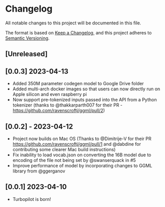 # Changelog

All notable changes to this project will be documented in this file.

The format is based on [Keep a Changelog](https://keepachangelog.com/en/1.0.0/),
and this project adheres to [Semantic Versioning](https://semver.org/spec/v2.0.0.html).

## [Unreleased]

## [0.0.3] 2023-04-13

- Added 350M parameter codegen model to Google Drive folder
- Added multi-arch docker images so that users can now directly run on Apple silicon and even raspberry pi
- Now support pre-tokenized inputs passed into the API from a Python tokenizer (thanks to @thakkarparth007 for their PR - https://github.com/ravenscroftj/ggml/pull/2)


## [0.0.2] - 2023-04-12

- Project now builds on Mac OS (Thanks to @Dimitrije-V for their PR https://github.com/ravenscroftj/ggml/pull/1 and @dabdine for contributing some clearer Mac build instructions)
- Fix inability to load vocab.json on converting the 16B model due to encoding of the file not being set by @swanserquack in #5
- Improve performance of model by incorporating changes to GGML library from @ggerganov


## [0.0.1] 2023-04-10

- Turbopilot is born!